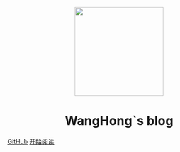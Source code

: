 <p align="center">
<img src="C:\Users\13975\Desktop\微信图片_20200629125326.jpg" width="200" height="200"/>
</p>
<h1 align="center">WangHong`s blog</h1>

[GitHub](https://github.com/someon3wh/)
[开始阅读](#WangHong-s-blog)
